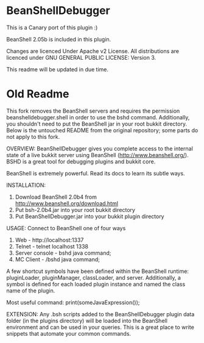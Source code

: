 BeanShellDebugger
==========

This is a Canary port of this plugin :)

BeanShell 2.05b is included in this plugin.

Changes are licenced Under Apache v2 License.
All distributions are licenced under GNU GENERAL PUBLIC LICENSE: Version 3.

This readme will be updated in due time.

Old Readme
==========

This fork removes the BeanShell servers and requires the permission beanshelldebugger.shell in order to use the bshd command.
Additionally, you shouldn't need to put the BeanShell jar in your root bukkit directory.
Below is the untouched README from the original repository; some parts do not apply to this fork.


OVERVIEW:
BeanShellDebugger gives you complete access to the internal state of
a live bukkit server using BeanShell (http://www.beanshell.org/). 
BSHD is a great tool for debugging plugins and bukkit core.

BeanShell is extremely powerful. Read its docs to learn its subtle
ways.

INSTALLATION:
1. Download BeanShell 2.0b4 from http://www.beanshell.org/download.html
2. Put bsh-2.0b4.jar into your root bukkit directory
3. Put BeanShellDebugger.jar into your bukkit plugin directory

USAGE:
Connect to BeanShell one of four ways
1. Web - http://localhost:1337
2. Telnet - telnet localhost 1338
3. Server console - bshd java command;
4. MC Client - /bshd java command;

A few shortcut symbols have been defined within the BeanShell runtime:
pluginLoader, pluginManager, classLoader, and server. Additionally,
a symbol is defined for each loaded plugin instance and named the
class name of the plugin.


Most useful command: print(someJavaExpression());

EXTENSION:
Any .bsh scripts added to the BeanShellDebugger plugin data folder
(in the plugins directory) will be loaded into the BeanShell
environment and can be used in your queries. This is a great place
to write snippets that automate your common commands.